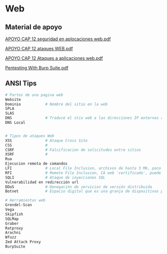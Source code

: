 # Web 

## Material de apoyo

[APOYO CAP 12 seguridad en aplocaciones web.pdf](https://github.com/OmarVillaWolf/Writeups-eJPTv2-eWPT-eCPPTv2-PNPT-CEH/files/11986627/APOYO.CAP.12.seguridad.en.aplocaciones.web.pdf)

[APOYO CAP 12 ataques WEB.pdf](https://github.com/OmarVillaWolf/Writeups-eJPTv2-eWPT-eCPPTv2-PNPT-CEH/files/11986626/APOYO.CAP.12.ataques.WEB.pdf)

[APOYO CAP 12 Ataques a aplicaciones web.pdf](https://github.com/OmarVillaWolf/Writeups-eJPTv2-eWPT-eCPPTv2-PNPT-CEH/files/11986623/APOYO.CAP.12.Ataques.a.aplicaciones.web.pdf)

[Pentesting With Burp Suite.pdf](https://github.com/OmarVillaWolf/Writeups-eJPTv2-eWPT-eCPPTv2-PNPT-CEH/files/11986628/Pentesting.With.Burp.Suite.pdf)

## ANSI Tips

```bash 
# Partes de una pagina web
Website 
Dominio           # Nombre del sitio en la web
SPLA  
SLAS 
DNS               # Traduce el stio web a las direcciones IP externas a internet 
DNS Local


# Tipos de ataques Web
XSS               # Ataque Cross Site 
CSS               # 
CSRF              # Falcificacion de solicitudes entre sitios
XSRF              # 
Rua
Ejecucion remota de comandos 
LFI               # Local File Inclusion, archivos de hasta 3 Mb, poco detectable
RFI               # Remote File Inclusion, CA web 'certificado', puede superar los 5 Mb
SQLI              # Ataque de inyecciones SQL
Vulnerabilidad en redirección url
DDoS              # Denegación de servicios de versión distribuida 
Botnet            # Espacio digital que es una granja de dispositivos para atacar un servidor 

# Herramientas web
Grendel-Scan
Vega
Skipfish
SQLMap
Graber
Ratproxy
Arachni
Wfuzz
Zed Attack Proxy
BurpSuite
```